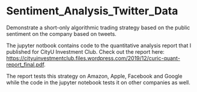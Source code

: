 # Sentiment_Analysis_Twitter_Data
Demonstrate a short-only algorithmic trading strategy based on the public sentiment on the company based on tweets.

The jupyter notbook contains code to the quantitative analysis report that I published for CityU Investment Club. Check out the report here: https://cityuinvestmentclub.files.wordpress.com/2019/12/curic-quant-report_final.pdf. 

The report tests this strategy on Amazon, Apple, Facebook and Google while the code in the jupyter notebook tests it on other companies as well. 


